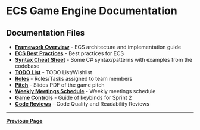 # ECS Game Engine Documentation

## Documentation Files

- [**Framework Overview**](FrameworkOverview.md) - ECS architecture and implementation guide
- [**ECS Best Practices**](ECSBestPractices.md) - Best practices for ECS
- [**Syntax Cheat Sheet**](SyntaxCheatSheet.md) - Some C# syntax/patterns with examples from the codebase
- [**TODO List**](TodoList.md) - TODO List/Wishlist
- [**Roles**](Roles.md) - Roles/Tasks assigned to team members
- [**Pitch**](Pitch.pdf) - Slides PDF of the game pitch
- [**Weekly Meetings Schedule**](MeetingSchedule.md) - Weekly meetings schedule
- [**Game Controls**](Controls.md) - Guide of keybinds for Sprint 2
- [**Code Reviews**](CodeReviews/README.md) - Code Quality and Readability Reviews

---

[**Previous Page**](../README.md)